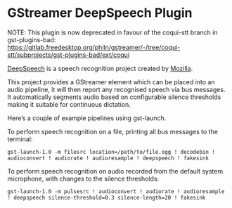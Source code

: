 # GStreamer DeepSpeech Plugin

NOTE: This plugin is now deprecated in favour of the coqui-stt branch in gst-plugins-bad: https://gitlab.freedesktop.org/philn/gstreamer/-/tree/coqui-stt/subprojects/gst-plugins-bad/ext/coqui

[DeepSpeech](https://github.com/mozilla/DeepSpeech) is a speech recognition project created by [Mozilla](https://www.mozilla.org).

This project provides a GStreamer element which can be placed into an audio pipeline, it will then report any recognised speech via bus messages. It automatically segments audio based on configurable silence thresholds making it suitable for continuous dictation.

Here’s a couple of example pipelines using gst-launch.

To perform speech recognition on a file, printing all bus messages to the terminal:

```shell
gst-launch-1.0 -m filesrc location=/path/to/file.ogg ! decodebin ! audioconvert ! audiorate ! audioresample ! deepspeech ! fakesink
```

To perform speech recognition on audio recorded from the default system microphone, with changes to the silence thresholds:

```shell
gst-launch-1.0 -m pulsesrc ! audioconvert ! audiorate ! audioresample ! deepspeech silence-threshold=0.3 silence-length=20 ! fakesink
```

